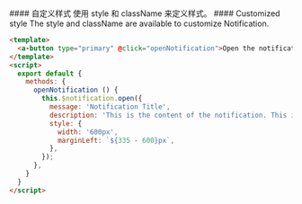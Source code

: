 
<cn>
#### 自定义样式
使用 style 和 className 来定义样式。
</cn>

<us>
#### Customized style
The style and className are available to customize Notification.
</us>

```html
<template>
  <a-button type="primary" @click="openNotification">Open the notification box</a-button>
</template>
<script>
  export default {
    methods: {
      openNotification () {
        this.$notification.open({
          message: 'Notification Title',
          description: 'This is the content of the notification. This is the content of the notification. This is the content of the notification.',
          style: {
            width: '600px',
            marginLeft: `${335 - 600}px`,
          },
        });
      },
    }
  }
</script>
```

